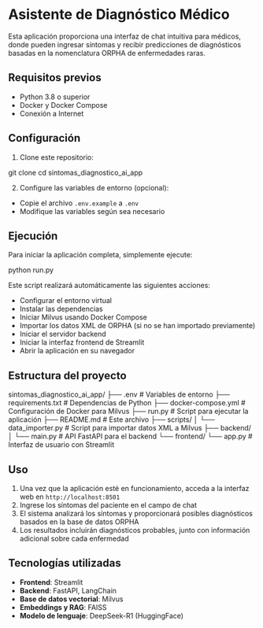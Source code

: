 # Asistente de Diagnóstico Médico

Esta aplicación proporciona una interfaz de chat intuitiva para médicos, donde pueden ingresar síntomas y recibir predicciones de diagnósticos basadas en la nomenclatura ORPHA de enfermedades raras.

## Requisitos previos

- Python 3.8 o superior
- Docker y Docker Compose
- Conexión a Internet

## Configuración

1. Clone este repositorio:

git clone
cd sintomas_diagnostico_ai_app


2. Configure las variables de entorno (opcional):
- Copie el archivo `.env.example` a `.env`
- Modifique las variables según sea necesario

## Ejecución

Para iniciar la aplicación completa, simplemente ejecute:

python run.py


Este script realizará automáticamente las siguientes acciones:
- Configurar el entorno virtual
- Instalar las dependencias
- Iniciar Milvus usando Docker Compose
- Importar los datos XML de ORPHA (si no se han importado previamente)
- Iniciar el servidor backend
- Iniciar la interfaz frontend de Streamlit
- Abrir la aplicación en su navegador

## Estructura del proyecto

sintomas_diagnostico_ai_app/
├── .env                  # Variables de entorno
├── requirements.txt      # Dependencias de Python
├── docker-compose.yml    # Configuración de Docker para Milvus
├── run.py                # Script para ejecutar la aplicación
├── README.md             # Este archivo
├── scripts/
│   └── data_importer.py  # Script para importar datos XML a Milvus
├── backend/
│   └── main.py           # API FastAPI para el backend
└── frontend/
└── app.py            # Interfaz de usuario con Streamlit


## Uso

1. Una vez que la aplicación esté en funcionamiento, acceda a la interfaz web en `http://localhost:8501`
2. Ingrese los síntomas del paciente en el campo de chat
3. El sistema analizará los síntomas y proporcionará posibles diagnósticos basados en la base de datos ORPHA
4. Los resultados incluirán diagnósticos probables, junto con información adicional sobre cada enfermedad

## Tecnologías utilizadas

- **Frontend**: Streamlit
- **Backend**: FastAPI, LangChain
- **Base de datos vectorial**: Milvus
- **Embeddings y RAG**: FAISS
- **Modelo de lenguaje**: DeepSeek-R1 (HuggingFace)

